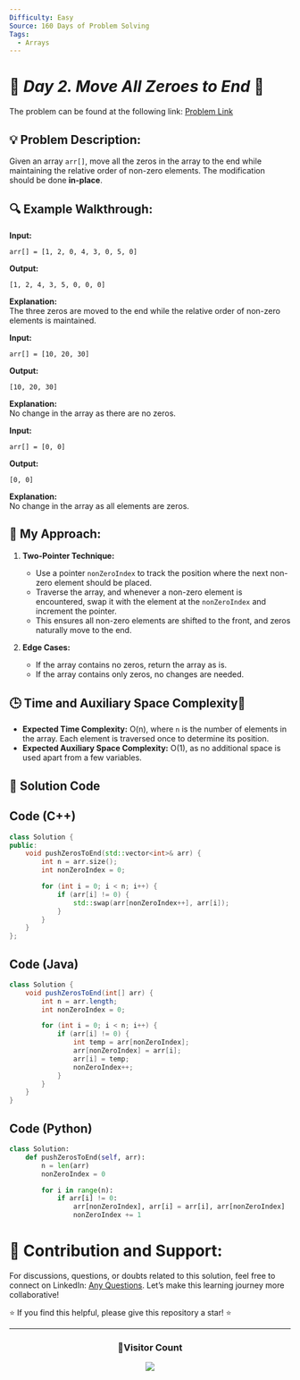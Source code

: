 ```yaml
---
Difficulty: Easy
Source: 160 Days of Problem Solving
Tags:
  - Arrays
---
```


# 🚀 _Day 2. Move All Zeroes to End_ 🧠

The problem can be found at the following link: [Problem Link](https://www.geeksforgeeks.org/batch/gfg-160-problems/track/arrays-gfg-160/problem/move-all-zeroes-to-end-of-array0751)

## 💡 **Problem Description:**

Given an array `arr[]`, move all the zeros in the array to the end while maintaining the relative order of non-zero elements. The modification should be done **in-place**.

## 🔍 **Example Walkthrough:**

**Input:**

```
arr[] = [1, 2, 0, 4, 3, 0, 5, 0]
```

**Output:**

```
[1, 2, 4, 3, 5, 0, 0, 0]
```

**Explanation:**  
The three zeros are moved to the end while the relative order of non-zero elements is maintained.

**Input:**

```
arr[] = [10, 20, 30]
```

**Output:**

```
[10, 20, 30]
```

**Explanation:**  
No change in the array as there are no zeros.

**Input:**

```
arr[] = [0, 0]
```

**Output:**

```
[0, 0]
```

**Explanation:**  
No change in the array as all elements are zeros.

## 🎯 **My Approach:**

1. **Two-Pointer Technique:**

   - Use a pointer `nonZeroIndex` to track the position where the next non-zero element should be placed.
   - Traverse the array, and whenever a non-zero element is encountered, swap it with the element at the `nonZeroIndex` and increment the pointer.
   - This ensures all non-zero elements are shifted to the front, and zeros naturally move to the end.

2. **Edge Cases:**
   - If the array contains no zeros, return the array as is.
   - If the array contains only zeros, no changes are needed.

## 🕒 **Time and Auxiliary Space Complexity**📝

- **Expected Time Complexity:** O(n), where `n` is the number of elements in the array. Each element is traversed once to determine its position.
- **Expected Auxiliary Space Complexity:** O(1), as no additional space is used apart from a few variables.

## 📝 **Solution Code**

## Code (C++)

```cpp
class Solution {
public:
    void pushZerosToEnd(std::vector<int>& arr) {
        int n = arr.size();
        int nonZeroIndex = 0;

        for (int i = 0; i < n; i++) {
            if (arr[i] != 0) {
                std::swap(arr[nonZeroIndex++], arr[i]);
            }
        }
    }
};
```

## Code (Java)

```java
class Solution {
    void pushZerosToEnd(int[] arr) {
        int n = arr.length;
        int nonZeroIndex = 0;

        for (int i = 0; i < n; i++) {
            if (arr[i] != 0) {
                int temp = arr[nonZeroIndex];
                arr[nonZeroIndex] = arr[i];
                arr[i] = temp;
                nonZeroIndex++;
            }
        }
    }
}
```

## Code (Python)

```python
class Solution:
    def pushZerosToEnd(self, arr):
        n = len(arr)
        nonZeroIndex = 0

        for i in range(n):
            if arr[i] != 0:
                arr[nonZeroIndex], arr[i] = arr[i], arr[nonZeroIndex]
                nonZeroIndex += 1
```

# 🎯 **Contribution and Support:**

For discussions, questions, or doubts related to this solution, feel free to connect on LinkedIn: [Any Questions](https://www.linkedin.com/in/patel-hetkumar-sandipbhai-8b110525a/). Let’s make this learning journey more collaborative!

⭐ If you find this helpful, please give this repository a star! ⭐

---

<div align="center">
  <h3><b>📍Visitor Count</b></h3>
</div>

<p align="center">
  <img src="https://visitor-badge.laobi.icu/badge?page_id=Hunterdii.GeeksforGeeks-POTD" />
</p>
